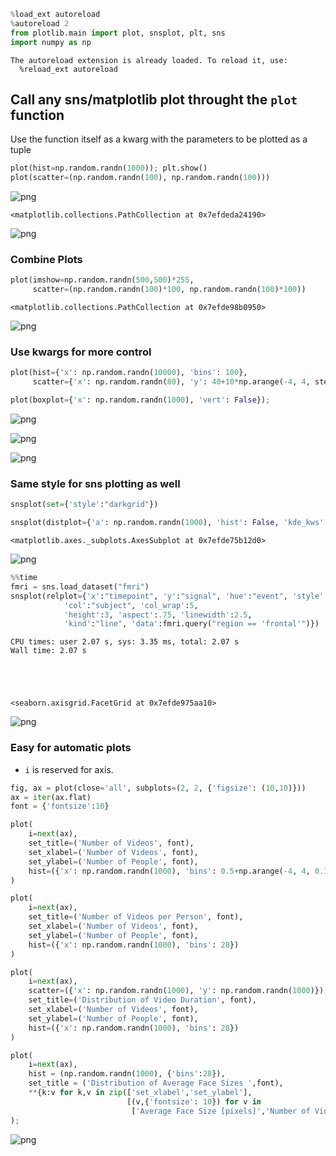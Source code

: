 ```python
%load_ext autoreload
%autoreload 2
from plotlib.main import plot, snsplot, plt, sns
import numpy as np

```

    The autoreload extension is already loaded. To reload it, use:
      %reload_ext autoreload


## Call any sns/matplotlib plot throught the `plot` function
Use the function itself as a kwarg with the parameters to be plotted as a tuple


```python
plot(hist=np.random.randn(1000)); plt.show()
plot(scatter=(np.random.randn(100), np.random.randn(100)))
```


![png](images/output_2_0.png)





    <matplotlib.collections.PathCollection at 0x7efdeda24190>




![png](images/output_2_2.png)


### Combine Plots


```python
plot(imshow=np.random.randn(500,500)*255,
     scatter=(np.random.randn(100)*100, np.random.randn(100)*100))
```




    <matplotlib.collections.PathCollection at 0x7efde98b0950>




![png](images/output_4_1.png)


### Use kwargs for more control


```python
plot(hist={'x': np.random.randn(10000), 'bins': 100},
     scatter={'x': np.random.randn(80), 'y': 40+10*np.arange(-4, 4, step=0.1)+np.random.randn(80), 'c': 'red'},); plt.show()

plot(boxplot={'x': np.random.randn(1000), 'vert': False});
```


![png](images/output_6_0.png)



![png](images/output_6_1.png)



![png](images/output_6_2.png)


### Same style for sns plotting as well


```python
snsplot(set={'style':"darkgrid"})
```


```python
snsplot(distplot={'a': np.random.randn(1000), 'hist': False, 'kde_kws':{"color": "k", "lw": 3, "label": "KDE"}})
```




    <matplotlib.axes._subplots.AxesSubplot at 0x7efde75b12d0>




![png](images/output_9_1.png)



```python
%%time
fmri = sns.load_dataset("fmri")
snsplot(relplot={'x':"timepoint", 'y':"signal", 'hue':"event", 'style':"event",
            'col':"subject", 'col_wrap':5,
            'height':3, 'aspect':.75, 'linewidth':2.5,
            'kind':"line", 'data':fmri.query("region == 'frontal'")})
```

    CPU times: user 2.07 s, sys: 3.35 ms, total: 2.07 s
    Wall time: 2.07 s





    <seaborn.axisgrid.FacetGrid at 0x7efde975aa10>




![png](images/output_10_2.png)


### Easy for automatic plots
* `i` is reserved for axis. 


```python
fig, ax = plot(close='all', subplots=(2, 2, {'figsize': (10,10)}))
ax = iter(ax.flat)
font = {'fontsize':10}

plot(
    i=next(ax),
    set_title=('Number of Videos', font),
    set_xlabel=('Number of Videos', font),
    set_ylabel=('Number of People', font),
    hist=({'x': np.random.randn(1000), 'bins': 0.5+np.arange(-4, 4, 0.1)})
)

plot(
    i=next(ax),
    set_title=('Number of Videos per Person', font),
    set_xlabel=('Number of Videos', font),
    set_ylabel=('Number of People', font),
    hist=({'x': np.random.randn(1000), 'bins': 28})
)

plot(
    i=next(ax),
    scatter=({'x': np.random.randn(1000), 'y': np.random.randn(1000)}),
    set_title=('Distribution of Video Duration', font),
    set_xlabel=('Number of Videos', font),
    set_ylabel=('Number of People', font),
    hist=({'x': np.random.randn(1000), 'bins': 28})
)

plot(
    i=next(ax),
    hist = (np.random.randn(1000), {'bins':28}),
    set_title = ('Distribution of Average Face Sizes ',font),
    **{k:v for k,v in zip(['set_xlabel','set_ylabel'], 
                          [(v,{'fontsize': 10}) for v in 
                           ['Average Face Size [pixels]','Number of Videos']])}
); 
```


![png](images/output_12_0.png)

